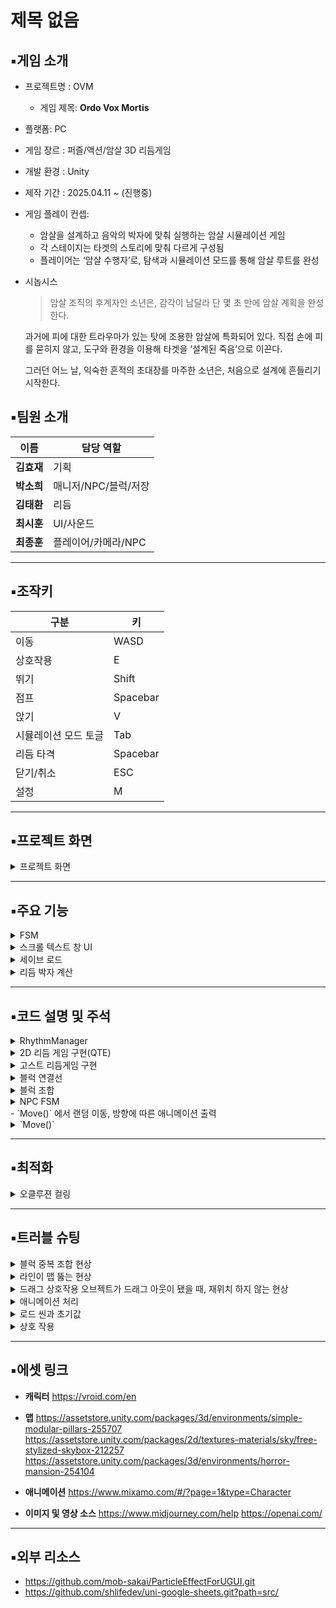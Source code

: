 # 제목 없음

## ▪️게임 소개

- 프로젝트명 : OVM
    - 게임 제목: **Ordo Vox Mortis**
- 플랫폼: PC
- 게임 장르 : 퍼즐/액션/암살 3D 리듬게임
- 개발 환경 : Unity
- 제작 기간 : 2025.04.11 ~ (진행중)
- 게임 플레이 컨셉:
    - 암살을 설계하고 음악의 박자에 맞춰 실행하는 암살 시뮬레이션 게임
    - 각 스테이지는 타겟의 스토리에 맞춰 다르게 구성됨
    - 플레이어는 ‘암살 수행자’로, 탐색과 시뮬레이션 모드를 통해 암살 루트를 완성
- 시놉시스
    
    > 암살 조직의 후계자인 소년은,
    감각이 남달라 단 몇 초 만에 암살 계획을 완성한다.
    
    과거에 피에 대한 트라우마가 있는 탓에
    조용한 암살에 특화되어 있다.
    직접 손에 피를 묻히지 않고, 도구와 환경을 이용해
    타겟을 ‘설계된 죽음’으로 이끈다.
    
    그러던 어느 날, 익숙한 흔적의 초대장를 마주한 소년은, 
    처음으로 설계에 흔들리기 시작한다.
    > 

## ▪️**팀원 소개**

| **이름** | **담당 역할** |
| --- | --- |
| **김효재** | 기획 |
| **박소희** | 매니저/NPC/블럭/저장 |
| **김태환** | 리듬 |
| **최시훈** | UI/사운드 |
| **최종훈** | 플레이어/카메라/NPC |

---

## ▪️**조작키**

| **구분** | **키** |
| --- | --- |
| 이동 | WASD |
| 상호작용 | E |
| 뛰기 | Shift |
| 점프 | Spacebar |
| 앉기 | V |
| 시뮬레이션 모드 토글 | Tab |
| 리듬 타격 | Spacebar |
| 닫기/취소 | ESC |
| 설정 | M |

---

## ▪️프로젝트 화면
<details>
<summary> 프로젝트 화면 </summary>
<div markdown="1">

    **게임 시작 화면**
    
   ![start](https://github.com/user-attachments/assets/a719e150-78ac-4d77-a2f1-bedcc2b88cba)

    **의뢰 수락 화면**
    
   ![dmlfhl](https://github.com/user-attachments/assets/ee688f87-f507-4bd7-9f01-0bef84200bdf)

    **음악 선택 화면**
    
   ![music](https://github.com/user-attachments/assets/e0e13ff7-ad6a-46eb-8f41-69dc54972de0)

    **시뮬레이션 모드 및 암살 설계 화면**
    
   ![simul](https://github.com/user-attachments/assets/a14d8aef-e004-4e48-9829-80ff83461d5d)

    **암살 수행(리듬게임 - 3D)**

   ![3D](https://github.com/user-attachments/assets/a2a9a2b7-c83e-4c2a-97b7-ee3553dcfdfe)
    
    **암살 수행(리듬게임 2D)**
    
   ![2D](https://github.com/user-attachments/assets/3f6325dd-86e5-4c9a-b659-4d3a5a9d8d8f)

</div>
</details>
    


---

## ▪️주요 기능
<details>
<summary>FSM</summary>
<div markdown="1">
    추상화된 클래스를 기반으로 인터페이스륻 도입하고 플레이어와 타겟(NPC)의 상태 전환 로직을 분리했습니다. 이를 바탕으로 각각의 상태를 클래스로 구현함으로써 단일 책임 원칙을 준수하고 각 상태의 동작이 작동되도록 설계하였습니다.
    
![image](https://github.com/user-attachments/assets/1f6c7816-460b-42bb-a4eb-91eab1a05c1d)
   
    1. 새로운 상태를 추가하거나 기존 동작을 수정할 때 관련 클래스만 변경하면 되어서 전체 코드 안정성을 유지하면서 빠르게 확장이 가능합니다.
    2. 상태별 로직이 명확하게 분리되어 있어 가독성이 좋습니다.
    3. 객체지향 설계 원칙(단일 책임, 개방/폐쇄 원칙) 준수로 코드 품질 및 테스트 용이성 확보가 됩니다.
</div>
</details>
    
<details>
<summary> 스크롤 텍스트 창 UI</summary>
<div markdown="1">
    유니티의 `RectMask2D` 기능을 사용하여, 해당 컴포넌트를 가지고 있는 창을 하나 만든 뒤,
     코루틴으로 해당 창내에서, 해당 TMPro 텍스트가 세팅한 값 대로, 종료 지점에 도착하게 되면 
    다시 우측에서 좌측으로 흐르는 효과를 완성 시킬 수 있었습니다
    
    - `RectMask2D`로 UI창 위에 겹쳐 보이는 문제를 해결 할 수 있었습니다

</div>
</details>

<details>
<summary> 세이브 로드</summary>
<div markdown="1">

    
    세이브-로드 시스템은 저장 전용 클래스를 기반으로 직렬화된 JSON 파일에 게임 상태를 기록하고, 각 상황에 맞는 데이터만을 선택적으로 불러와 복원합니다. 이벤트 해금 정보는 별도 파일로 분리되어 영구 유지되며, 일반/히든/이벤트 세이브를 유연하게 관리할 수 있도록 구성되어 있습니다.
    
    - 저장
        - 현재 스테이지의 정보(블록/이벤트 배치, 선택된 음악 등) 상태를 저장 구조체 `SaveData` 에 기록
    - 로드
        - 세이브 슬롯 상호 작용 시 해당하는 일반/히든/이벤트 저장 파일이 있는 지 확인 후 슬롯을 띄우고, 리플레이 시 저장 파일을 통해 스테이지를 재배치하여 상태 복원

</div>
</details>
    
<details>
<summary> 리듬 박자 계산 </summary>
<div markdown="1">

    기본 시간 계산 : 60 / bpm
    
    추가 리스트로 박자를 입력 받아서 박자간의 시간 계산을 함
    
    1박 : 1 / 반박 : 2 / 두박 : 0.5
    
    (기본 시간) / (박자) 
    
    (왼쪽 사진) bpm과 박자 리스트를 입력하면 (오른쪽 사진) 실제로 노트가 입력 받는 시간이 계산 됨
    
  
  ![image 1](https://github.com/user-attachments/assets/2971ca9f-b37d-4f95-b28c-9bbe8312fb6d)

  ![image 2](https://github.com/user-attachments/assets/a57fa5dc-44f0-480a-be77-a0034947b8bf)

    
</div>
</details>

---

## ▪️코드 설명 및 주석

<details>
<summary> RhythmManager </summary>
<div markdown="1">

    RhythmManager는 위의 두 리듬게임을 관리를 해준다

<details>
<summary>`IRythmAction`</summary>
<div markdown="1">

![image 3](https://github.com/user-attachments/assets/5cd6aad6-9633-4ad8-afda-ba941b2a7e21)

 GhostManager와 QTEManager를 한번에 처리할 수 있도록 IRythmAction 인터페이스를 구현하도록 만들었다.

</div>
</details>

<details>
<summary>  `AnimationCurve` 변수의 역할 </summary>
<div markdown="1">

![image 4](https://github.com/user-attachments/assets/83d7b738-7c32-41c3-a31d-4845c1fa7f7c)

![image 5](https://github.com/user-attachments/assets/7298a127-e41c-48cc-b94a-979c54b78521)

![image 6](https://github.com/user-attachments/assets/fd9bf36e-9aa4-421d-9de9-e1c89897ab86)

커브값을 입력 받아서 적절한 타이밍에 다른 효과음을 출력할 수 있게 만들었다. (0≤x≤1, 0≤y≤1)
        
이 값은 GhostManager에서 값을 읽어와서 수치에 맞게 특정 효과음을 출력할 수 있게 한다.
                
</div>
</details>

<details>
<summary> 리듬 게임 시작</summary>
<div markdown="1">

![image 7](https://github.com/user-attachments/assets/c03f32e4-6391-4f80-bbc1-b3e5d3c268b3)

처음 시작할 땐 isPlaying을 true로 초기값을 세팅해서 리듬게임을 시작하지 않게 만든다.
        
IRhythmAction 리스트에 실행할 리듬액션을 넣어준 뒤 isPlaying을 false로 바꿔주면 차례대로 재생한다.
        
![image 8](https://github.com/user-attachments/assets/1d85e43b-8780-422e-ba49-b3ad3b45c352)

음악을 재생하면 음악이 재생되는 시간을 저장을 하고 리듬게임의 총 시간을 계산한다.
        
![image 9](https://github.com/user-attachments/assets/5fb109c7-43ff-44d4-a83c-a0054ceeb570)

특정 조건이 있는 경우 그만큼 딜레이를 주고 시작을 한다. (ex. 노래 시작 전에 공백이 있는 경우…)
        
없을 경우 바로 시작하고 리듬게임이 하나가 끝나면 곧바로 다음 리듬게임을 실행한다.
        
 ![image 10](https://github.com/user-attachments/assets/7cf1adbc-a39b-4e66-b941-431e663c5895)

순서에 맞는 리듬게임과 그에 맞게 설정된 타임라인 카메라를 실행한다.

</div>
</details>    

</div>
</details>

    
<details>
<summary> 2D 리듬 게임 구현(QTE) </summary>
<div markdown="1">
 [리듬 박자 계산]
    
![image 11](https://github.com/user-attachments/assets/e45c327a-a507-4907-92a8-eca448984930)

<details>
<summary> QTE 리듬 게임 구조</summary>
<div markdown="1">

단노트와 롱노트는 QTE 클래스를 상속받는다.
        
![image 12](https://github.com/user-attachments/assets/c9e0b702-39e5-47cc-9540-ff3cbcee5930)

</div>
</details>

<details>
<summary>단 노트</summary>
<div markdown="1">

![image 13](https://github.com/user-attachments/assets/4f9546ad-bd8d-4e99-b74a-38dc76068599)

외곽선의 scale이 1초동안 2→1로 줄어든다.
        
정해진 판정이내에 처리를 하지않으면 알아서 실패처리를 한다.
        
![image 14](https://github.com/user-attachments/assets/f510e541-40a7-4f9d-b680-3449737c3066)

판정에 따라 적절한 처리를 해주고 사라진다.

</div>
</details>


<details>
<summary>롱노트</summary>
<div markdown="1">

![image 15](https://github.com/user-attachments/assets/f625c7dc-50e0-4e39-b9bc-eaf13c417d43)

외곽선의 경우는 단노트와 비슷하고 추가로 누를 시간을 추가로 처리를 해줄 멤버변수 및 함수 추가해줬다.
        

</div>
</details>


<details>
<summary>QTE Manager</summary>
<div markdown="1">

![image 16](https://github.com/user-attachments/assets/8fdc994a-c2b3-4e38-915b-dc2f1de77d6e)
      
QTEManager는 QTE들을 생성하고 관리를 해준다.
        
![image 17](https://github.com/user-attachments/assets/e5f2fae7-3aab-4a5d-a1c8-f13edd887ec4)
   
시작시 화면 크기를 받아서 QTE가 생성될 수 있는 위치를 알아서 계산해준다.
        
![image 18](https://github.com/user-attachments/assets/dcaa30b0-8146-491a-97d1-b6a723a08423)
    
 특정 시간마다 QTE를 생성하기 위해서 코루틴을 이용했다.
        
 ```csharp
        IEnumerator MakeQTE()
        {
            QTE qte;
            UI_QTE qteUI = UIManager.Instance.ShowUI<UI_QTE>("QTE_UI");
            qteUI.transform.SetAsFirstSibling();
            RhythmManager.Instance.checkJudgeText.transform.SetAsLastSibling();
        
            if (delayTime < 0) //delayTime이 설정 되어있는 경우 그만큼 딜레이 주고 재생
            {
                PlayQTEMusic();
            }
            else
            {
                Invoke("PlayQTEMusic", delayTime);
            }
        
            isAllNoteEnd = false;
        
            if (pointNoteList.Count < beats.Count)
            {
                pointNoteList = new List<bool>();
                for (int i = 0; i < beats.Count; i++)
                    pointNoteList.Add(false);
            }
        
            if (isLongNote.Count < beats.Count)
            {
                isLongNote = new List<bool>();
                for (int i = 0; i < beats.Count; i++)
                    isLongNote.Add(false);
            }
        
            if (qtePosition.Count < beats.Count)
            {
                qtePosition = new List<int>();
                for (int i = 0; i < beats.Count; i++)
                    qtePosition.Add(-1);
            }
        
            for (int i = 0; i < beats.Count; i++)
            {
                float nextBeat = beats[i];
        
                if (nextBeat <= 0)
                {
                    nextBeat = 1;
                }
        
                if(isLongNoteDoing) //롱노트 처리 중엔 시간만 넘기기 //생성 X
                {
                    if (isLongNote[i])
                    {
                        isLongNoteDoing = false;
                        //isHolding = false;
                    }
        
                    yield return new WaitForSeconds((60f / bpm) / nextBeat);
                    continue;
                }
        
                yield return new WaitForSeconds((60f / bpm) / nextBeat);
                if (isLongNote[i]) //롱노트 시작
                {
                    qte = Instantiate(qteLongPrefabs, canvas.transform).GetComponent<QTELong>();
        
                    //롱 노트 처리
                    float holdingTime = 0f; 
                    for(int j = i + 1; j < beats.Count; j++)
                    {
                        holdingTime += (60f / bpm) / beats[j];
                        ((QTELong)qte).holdingCheckTime.Add(holdingTime);
                        if (isLongNote[j])
                        {
                            if(j ==  beats.Count - 1)
                                isAllNoteEnd = true;
                            break;
                        }
                    }
        
                    ((QTELong)qte).holdingTime = holdingTime;
                    isLongNoteDoing = true;
                }
                else //일반 노트
                {
                    qte = Instantiate(qtePrefabs, canvas.transform).GetComponent<QTEShort>();
                }
        
                qteList.Add(qte);
                if (qtePosition[i] < 0)
                    randPos = Random.Range(0, row * col);
                else
                    randPos = qtePosition[i];
        
                if (randPos >= row * col)
                    randPos = randPos % (row * col);
                
                qte.transform.position = new Vector2(rootPositionX + (randPos % row) * gapX, rootPositionY + (randPos / row) * gapY);
        
                qte.manager = this;
                qte.isPointNotes = pointNoteList[i];
                
                if (bpm <= 0)
                {
                    bpm = 120f; //default
                }
            }
            isAllNoteEnd = true;
            if (qteList.Count == 0)
            {
                RhythmManager.Instance.isPlaying = false;
            }
        }
```
        
일반 노트인 경우는 한 번 쉬고 생성
        
롱노트인 경우는 롱노트가 끝나는 시간까지 쉬고 나서 생성을 해준다.
        
yield return new WaitForSeconds((60f / bpm) / nextBeat);
        
을 통해 박자 사이마다 실행하는 시간동안 쉬게해준다.
        
 일반 노트인 경우는 한 번 쉬고 생성
        
롱노트인 경우는 롱노트가 끝나는 시간까지 쉬고 나서 생성을 해준다.
        
![image 19](https://github.com/user-attachments/assets/33186127-2513-4abd-bfa3-01c4542d961e)

        
모든 노트를 생성하고 qteList에 모든 QTE를 처리를 처리를 하면 RhythManager에 끝났음을 알린다.

</div>
</details>

</div>
</details>

<details>
<summary> 고스트 리듬게임 구현</summary>
<div markdown="1">

[리듬 박자 계산]
![image 20](https://github.com/user-attachments/assets/e06700b9-0d1f-4610-abf6-5587cd98a6f0)

    
Player Trans) 고스트가 생성될 상위 오브젝트
    
Direction) 고스트가 생성될 방향
    
Rotate Angle) 생성된 고스트의 회전값
    
Ghost Gaps) 고스트 간의 거리 (1의 경우 1초에 1m)
    
Ghost Original) 고스트를 만들 오리지널 오브젝트
    
Ghost Clip) 고스트가 특정 시간에 취할 행동을 위한 애니메이션 클립

    
<details>
<summary>고스트의 생성</summary>
<div markdown="1">

 ![image 21](https://github.com/user-attachments/assets/4293e960-8006-4255-b933-370b8e9c76a4)

비트 배열을 받아서 실제로 판정을 처리할 시간을 저장할 배열 생성
        
![애니메이션 길이를 리듬 전체에 맞추기 위해 재생속도를 변경하는 코드]

![image 22](https://github.com/user-attachments/assets/50101b95-684d-4007-8542-3783440f3611)

애니메이션 길이를 리듬 전체에 맞추기 위해 재생속도를 변경하는 코드
        
애니메이션이 반복되어야 하는 경우는 false 아닌경우 true로 설정

</div>
</details>

<details>
<summary>노란 외곽선의 판정 고스트 생성</summary>
<div markdown="1">

![image 23](https://github.com/user-attachments/assets/869304a8-5baa-4182-a4e6-f996aff1c622)

특정 방향으로 gap과 비트를 받아서 고스트의 위치 생성

![image 24](https://github.com/user-attachments/assets/46c0cce9-1dfb-404f-87a7-69b49dbec6ad)

위치 생성 후 애니메이션의 특정 시간의 동작을 적용
        
![image 25](https://github.com/user-attachments/assets/65d1f6f9-02ec-45b3-8117-2e6207d926c8)

그 후 머테리얼을 적용해서 반투명하게 설정
        
- 노란 외관선의 판정 고스트 생성
        
![image 26](https://github.com/user-attachments/assets/1d1c4d36-8817-4a8c-a571-f0eca2e7426e)

처음은 0번째 고스트와 동일한 위치 및 동작
        
머테리얼은 똑같이 적용

</div>
</details>

</div>
</details>


<details>
<summary>블럭 연결선</summary>
<div markdown="1">

- 블럭 연결

<details>
<summary> NavMesh를 사용하여 블럭 간 최단 거리를 LineRenderer로 연결 </summary>
<div markdown="1">

```csharp
            public void DrawLines()
            {
                if (!gameObject.activeSelf) gameObject.SetActive(true);
                lineRenderer.positionCount = 0;
                elements = TimelineManager.Instance.PlacedBlocks;
                List<Vector3> fullPathPoints = new();
                if (elements.Count <= 1) return;
                for (int i = 0; i < elements.Count - 1; i++)
                {
                    Vector3 start = elements[i].transform.position;
                    Vector3 end = elements[i + 1].transform.position;
            
                    NavMeshPath path = new();
            
                    if (NavMesh.CalculatePath(start, end, NavMesh.AllAreas, path))
                    {
                        for (int j = 0; j < path.corners.Length - 1; j++)
                        {
                            var preciseSegment = GetPreciseNavMeshLine(path.corners[j], path.corners[j + 1], 0.2f); // NavMesh 위 경로 추출
                            fullPathPoints.AddRange(preciseSegment);
                        }
                    }
                    else Debug.LogWarning($"[PATH FAIL] from {start} to {end}");
                }
            
                if (elements.Count > 0) fullPathPoints.Add(elements[^1].transform.position);
            
                lineRenderer.positionCount = fullPathPoints.Count;
                lineRenderer.SetPositions(fullPathPoints.ToArray());
            
            }
            
```

</div>
</details>

<details>
<summary>경로의 꺾인 부분을 연결해주는 거라, `GetPreciseNavMeshLine()`으로 높이 차이가 있을 때 바닥을 뚫는 현상 방지 </summary>
<div markdown="1">

```csharp
            List<Vector3> GetPreciseNavMeshLine(Vector3 from, Vector3 to, float step = 0.2f)
            {
                List<Vector3> pathPoints = new();
            
                float dist = Vector3.Distance(from, to);
                int steps = Mathf.CeilToInt(dist / step);
            
                for (int i = 0; i <= steps; i++)
                {
                    float t = i / (float)steps;
                    Vector3 rawPoint = Vector3.Lerp(from, to, t);
            
                    // NavMesh 위 위치 찾기
                    if (NavMesh.SamplePosition(rawPoint, out var hit, 1.0f, NavMesh.AllAreas))
                    {
                        pathPoints.Add(hit.position); // 정확히 NavMesh 위
                    }
                }
            
                return pathPoints;
            }
```

</div>
</details>


<details>
<summary>라인이 2D라 카메라를 따라 회전시켜 모든 방향에서도 잘 보이도록 설정</summary>
<div markdown="1">

```csharp
lineRenderer.transform.rotation = Quaternion.LookRotation(Camera.main.transform.forward)
```

</div>
</details>

</div>
</details>


<details>
<summary>블럭 조합</summary>
<div markdown="1">

 - 블럭 구성
        
   ![image 27](https://github.com/user-attachments/assets/90dfc6f6-4c63-45fb-9197-63d6c2202c26)

   ![image 28](https://github.com/user-attachments/assets/b08942e4-93fa-41e6-981a-b99dfcd4b85d)

        
    - 블럭의 조합 규칙을 담는 `CombineRule` 클래스를 만들어 데이터 로드
    - UGS(Unity Google Sheet) 오픈소스를 사용해 데이터 관리
        
```csharp
        public class CombineRule
        {
            public CombineType RuleType;
            public BlockType AllowedType; // 유형 허용
            public List<int> AllowedBlocksIds = new(); // 특정 블럭 허용
        }
        
        [Type(typeof(CombineRule), new string[] {"CombineRule"})]
        public class CombineRuleType : IType
        {
            public object DefaultValue => null;
        
            public object Read(string value)
            {
                string[] split = value.Split(',');
                List<int> idList = new List<int>();
                for (int i = 2; i < split.Length; i++)
                {
                    split[i] = split[i].Replace("[", string.Empty).Replace("]", string.Empty);
        
                    if (int.TryParse(split[i].Trim(), out int id))
                    {
                        idList.Add(id);
                    }
                    
                }
        
                return new CombineRule()
                {
                    RuleType = (CombineType)Enum.Parse(typeof(CombineType), split[0]),
                    AllowedType = (BlockType)Enum.Parse(typeof(BlockType), split[1]),
                    AllowedBlocksIds = idList
        
                };
            }
        
        }
        
```
        
- 규칙 검사
        
  블럭 상호작용 시 리스트에 넣어 조합 검사

<details>
<summary>`ValidationCombinations()`</summary>
<div markdown="1">

    ```csharp
            public void ValidateCombinations()
            {
                List<Block> blockList = new List<Block>(ReturnBlocks());
                if (blockList.Count == 0) return;
            
                foreach (var block in blockList)
                {
                    if (block.IsDeathTrigger) continue;
                    block.IsSuccess = false;
                }
            
                List<Block> availableBlocks = new List<Block>(blockList);
                foreach (var block in blockList)
                {
                    availableBlocks.Add(block);
                }
            
                for (int i = 0; i < blockList.Count; i++)
                {
                    Block current = blockList[i];
                    if (!availableBlocks.Contains(current)) continue;
            
                    bool success = true;
                    Block prevSuccess = null;
                    Block nextSuccess = null;
            
                    // 접촉 블럭 특수 규칙 처리
                    if (current is ContactBlock contact)
                    {
                        ContactBlockValid(contact, i);
                        continue;
                    }
            
                    // 선행 조합 검사 (앞 블럭만)
                    if (current.PreCombineRule != null && current.PreCombineRule.RuleType != CombineType.None)
                    {
                        success = false;
                        for (int j = 0; j < i; j++)
                        {
                            Block other = blockList[j];
                            if (!availableBlocks.Contains(other)) continue;
            
                            if (BlockValidator.CanCombineWithPrev(current, other))
                            {
                                prevSuccess = other;
                                success = true;
                                break;
                            }
                        }
            
                        if (!success && BlockValidator.RequiresPrevBlock(current))
                        {
                            current.IsSuccess = false;
                            continue;
                        }
                    }
            
                    // 후속 조합 검사 (뒤 블럭만)
                    if (current.NextCombineRule != null && current.NextCombineRule.RuleType != CombineType.None)
                    {
                        success = false;
                        for (int j = i + 1; j < PlacedBlocks.Count; j++)
                        {
                            Block other = blockList[j];
                            if (!availableBlocks.Contains(other)) continue;
            
                            if (BlockValidator.CanCombineWithNext(current, other))
                            {
                                nextSuccess = other;
                                success = true;
                                break;
                            }
                        }
            
                        if (!success && BlockValidator.RequiresNextBlock(current))
                        {
                            current.IsSuccess = false;
                            continue;
                        }
                    }
            
                    // 조합 성공 처리
                    current.IsSuccess = true;
                    if (prevSuccess != null)
                    {
                        prevSuccess.IsSuccess = true;
                        Debug.Log($"[{prevSuccess.Name}] + [{current.Name}] 조합 결과: 성공");
                    }
                    if (nextSuccess != null)
                    {
                        nextSuccess.IsSuccess = true;
                        Debug.Log($"[{current.Name}] + [{nextSuccess.Name}] 조합 결과: 성공");
                    }
            
                    current.SetGhost();
                    prevSuccess?.SetGhost();
                    nextSuccess?.SetGhost();
            
                    // 사용된 블럭 available에서 제거
                    availableBlocks.Remove(current);
                    if (prevSuccess != null) availableBlocks.Remove(prevSuccess);
                    if (nextSuccess != null) availableBlocks.Remove(nextSuccess);
                }
            
                // 실패 처리
                foreach (var block in blockList)
                {
                    if (!block.IsSuccess)
                    {
                        block.SetGhost();
                        Debug.Log($"[{block.Name}] 조합 결과: 실패");
                    }
                }
            }
            ```

</div>
</details>

- 블럭 위치 이동
 상호작용 한 블럭의 순서에 따라 정보 변경

<details>
<summary>`MoveBlockAndShift()`</summary>
<div markdown="1">

 ```csharp
            public void MoveBlockAndShift(int fromIndex, int toIndex)
            {
                if (fromIndex < 0 || fromIndex >= PlacedBlocks.Count) return;
            
                if (toIndex < 0) toIndex = 0;
                if (toIndex >= PlacedBlocks.Count) toIndex = PlacedBlocks.Count - 1;
            
                TimelineElement blockToMove = PlacedBlocks[fromIndex];
                PlacedBlocks.RemoveAt(fromIndex);
                PlacedBlocks.Insert(toIndex, blockToMove);
            
                for(int i = 0; i < slots.Count; i++)
                {
                    if(i < PlacedBlocks.Count)
                        slots[i].currentItem.Initialize(PlacedBlocks[i]);
                    else
                    {
                        if(slots[i].currentItem != null)
                        {
                            Destroy(slots[i].currentItem.gameObject);
                            slots[i].currentItem = null;
                        }
                    }
                }
            }
            
```

</div>
</details>

</div>
</details>

<details>
<summary>NPC FSM</summary>
<div markdown="1">

<details>
<summary>기본 행동 BaseState</summary>
<div markdown="1">

 ```csharp
        if (GameManager.Instance.SelectedBGM != null)
        {
        
        	 if (stateMachine.npc.isColliding)
           {
        	   StopAnimation(stateMachine.npc.AnimationData.WalkParameterHash);
             stateMachine.npc.Agent.isStopped = true;
           }
           else
           {
               stateMachine.npc.Agent.isStopped = false;
               moveTimer += Time.deltaTime;
               if (moveTimer >= stateMachine.npc.moveDelay)
               {
                   Move();
                   moveTimer = 0f;
               }
           }
           var agent = stateMachine.npc.Agent;
           bool isMoving = !agent.pathPending && agent.remainingDistance > agent.stoppingDistance;
           if (isMoving)
           {
               RotateVelocity();
               StartAnimation(stateMachine.npc.AnimationData.WalkParameterHash);
           }
           else StopAnimation(stateMachine.npc.AnimationData.WalkParameterHash);
        }
        else
        {
           StopAnimation(stateMachine.npc.AnimationData.WalkParameterHash);
           stateMachine.npc.Agent.isStopped = true;
        }
  ```

</div>
</details>

</div>
</details>
 - `Move()` 에서 랜덤 이동, 방향에 따른 애니메이션 출력
<details>
<summary>`Move()`</summary>
<div markdown="1">

  ```csharp
                public void Move()
                {
                    Transform npc = stateMachine.npc.transform;
                    Vector3 nextPosition = GetRandomPointInArea(stateMachine.npc.Area);
                
                    Vector3 forward = npc.forward;
                    Vector3 nextDir = (nextPosition - npc.position).normalized;
                    float crossY = Vector3.Cross(forward, nextDir).y;
                
                    if(Mathf.Abs(crossY) > 0.01f)
                    {
                	    if (crossY > 0f) StartAnimation(stateMachine.npc.AnimationData.TurnLeftParameterHash);
                      else StartAnimation(stateMachine.npc.AnimationData.TurnRightParameterHash);
                    }
                    StopAnimation(stateMachine.npc.AnimationData.TurnRightParameterHash);
                    StopAnimation(stateMachine.npc.AnimationData.TurnLeftParameterHash);
                    stateMachine.npc.Agent.SetDestination(nextPosition);
                }
   ```
<details>
<summary>IdleState</summary>
<div markdown="1">

```csharp
        if (stateMachine.npc is Guard)
        {
            if (stateMachine.npc.behaviorType != BaseBehaviorType.Idle)
            {
                GuardWait();
            }
            else GuardIdle();
        
        }
        else if (stateMachine.npc.behaviorType == BaseBehaviorType.Idle)
        {
            TalkingIdle();
        }
        else base.Update();
        
        if (!stateMachine.npc.IsAction)
        {
            if (stateMachine.npc.CurAlertTime > 0)
                stateMachine.npc.CurAlertTime -= Time.deltaTime;
            else DecreaseSuspicion();
        
            if (IsPlayerInSight())
            {
                stateMachine.ChangeState(stateMachine.AlertState);
            }
        }
 ```

</div>
</details>
- NPC 유형 별로 나눠 행동 제어
<details>
<summary>Guard의 경우 일반 NPC와 특정 지점을 번갈아가며 이동한다</summary>
<div markdown="1">

```csharp
                public void GuardWait()
                {
                    var agent = stateMachine.npc.Agent;
                
                    bool isMoving = !agent.pathPending && agent.remainingDistance > agent.stoppingDistance;
                    if (GameManager.Instance.SelectedBGM != null)
                    {
                        agent.updateRotation = false;
                        if (!isWaiting)
                        {
                            waitTimer += Time.deltaTime;
                
                            if (isMoving)
                            {
                                RotateVelocity();
                                StartAnimation(stateMachine.npc.AnimationData.WalkParameterHash);
                                StopAnimation(stateMachine.npc.AnimationData.LookAroundParameterHash);
                            }
                            else
                            {
                                StopAnimation(stateMachine.npc.AnimationData.WalkParameterHash);
                                cooldownTimer += Time.deltaTime;
                            }
                
                            if (cooldownTimer >= 2f)
                            {
                                if (waitTimer >= 3f)
                                {
                                    if (stateMachine.npc is Guard guard)
                                    {
                                        agent.SetDestination(guard.GetWaitPosition().transform.position);
                                        isWaiting = true;
                                        waitTimer = 0f;
                                        cooldownTimer = 0f;
                                        StartAnimation(stateMachine.npc.AnimationData.WalkParameterHash);
                                        StopAnimation(stateMachine.npc.AnimationData.LookAroundParameterHash);
                                    }
                                }
                            }
                        }
                        else // 대기중
                        {
                            if (isMoving)
                            {
                                RotateVelocity();
                                StartAnimation(stateMachine.npc.AnimationData.WalkParameterHash);
                                StopAnimation(stateMachine.npc.AnimationData.LookAroundParameterHash);
                            }
                            else
                            {
                                StopAnimation(stateMachine.npc.AnimationData.WalkParameterHash);
                                StartAnimation(stateMachine.npc.AnimationData.LookAroundParameterHash);
                                cooldownTimer += Time.deltaTime;
                
                                if (cooldownTimer >= 5f)
                                {
                                    isWaiting = false;
                                    cooldownTimer = 0f;
                                    waitTimer = 0f;
                                    moveTimer = 0f;
                                    agent.SetDestination(GetRandomPointInArea(stateMachine.npc.Area));
                                }
                            }
                        }
                        agent.updateRotation = true;
                    }
                }
```

</div>
</details>

<details>
<summary>`IsPlayerInSight()` 에서 플레이어 감지 → 경계 상태로 전환</summary>
<div markdown="1">

   ```csharp
                public bool IsPlayerInSight() //true -> 경계
                {
                    Transform player = GameManager.Instance.Player.transform;
                    Vector3 directionPlayer = (player.position - stateMachine.npc.transform.position).normalized;
                    float angle = Vector3.Angle(stateMachine.npc.transform.forward, directionPlayer);
                
                    float distance = Vector3.Distance(stateMachine.npc.transform.position, player.position);
                    if (angle > stateMachine.npc.ViewAngle / 2f || distance > stateMachine.npc.ViewDistance)
                    {
                        return false;
                    }
                
                    //벽
                    Vector3 headPosition = stateMachine.npc.transform.position + new Vector3(0, 1.5f, 0);
                
                    Vector3 playerClosetPoint = stateMachine.npc.playerCollider.ClosestPoint(headPosition);
                
                    float sqrDistance = (playerClosetPoint - headPosition).sqrMagnitude;
                
                    Ray ray = new Ray(headPosition, directionPlayer);
                    RaycastHit[] hits = Physics.RaycastAll(ray, stateMachine.npc.ViewDistance, stateMachine.npc.layer);
                
                    if (hits.Length == 0)
                    {
                        return false;
                    }
                
                    Array.Sort(hits, (a, b) => a.distance.CompareTo(b.distance));
                
                    RaycastHit firstHit = hits[0];
                    if (firstHit.collider.gameObject.layer == LayerMask.NameToLayer("Player"))
                    {
                        if (GameManager.Instance.Player.isLockpick)
                        {
                            stateMachine.ChangeState(stateMachine.ActionState);
                        }
                        return true;
                    }
                
                    return false;
                }
  ```

</div>
</details>

<details>
<summary>경계 상태 AlertState</summary>
<div markdown="1">
 의심 수치가 0 이상일 때 경계 상태. 최대 수치가 되면 행동 반응 상태로 전환
```csharp
            if (IsPlayerInSight())
            {
                IncreaseSuspicion();
                if (stateMachine.npc.CurSuspicion == stateMachine.npc.SuspicionParams.maxValue)
                    stateMachine.ChangeState(stateMachine.ActionState);
            }
            else if (!isAlert)
            {
                DecreaseSuspicion();
                if (stateMachine.npc.CurSuspicion == 0) stateMachine.ChangeState(stateMachine.IdleState);
            }
 ```
</div>
</details>

<details>
<summary> 행동 반응 ActionState </summary>
<div markdown="1">

 ```csharp
        if (isMovingToTarget)
        {
            RotateVelocity();
            MoveToTarget();
            return;
        }
        if (IsPlayerInSight()) // 시야 내
        {
            if (!isPlayerInSight)
            {
                isPlayerInSight = true;
                lostSightTimer = 0f;
                stateMachine.npc.CurAlertTime = 0f; // 경계 시간 초기화
            }
        
            stateMachine.npc.CurAlertTime += Time.deltaTime; // 경계 시간 카운트
            ContiActionByType(); // 지속형 행동
        
            if (stateMachine.npc.CurAlertTime >= stateMachine.npc.MaxAlertTime && !isTriggered)
            {
                TriggerActionByType(); // 최대 경계 시간 초과 시 발동형 행동
            }
        }
        else // 시야 밖
        {
            if (isPlayerInSight)
            {
                isPlayerInSight = false;
                lostSightTimer = 0f;
            }
        
            lostSightTimer += Time.deltaTime;
            // 최소 경계 시간 동안 지속형 행동
            if (lostSightTimer < stateMachine.npc.MinAlertTime) ContiActionByType();
            else
            {
                isAlert = false;
                stateMachine.npc.Agent.isStopped = false;
                stateMachine.ChangeState(stateMachine.AlertState); // 최소 경계 시간 지나면 중단
            }
        }
 ```

<details>
<summary>NPC별 지정된 행동 패턴 수행</summary>
<div markdown="1">

![image 29](https://github.com/user-attachments/assets/31928a17-517d-471a-86fa-d7456146ef35)

            
```csharp
            private void ContiActionByType() // 지속형
            {
                if (isTriggered) return;
                ActionType type = stateMachine.npc.ContiAlertAction;
            
                switch (type)
                {
                    case ActionType.Chase:
                        ChasePlayer();
                        break;
                    case ActionType.Watch:
                        LookAtTarget();
                        break;
                    default:
                        stateMachine.ChangeState(stateMachine.AlertState);
                        break;
                }
            }
            private void TriggerActionByType() // 발동형
            {
                isTriggered = true;
                stateMachine.npc.IsAction = true;
                StopAnimation(stateMachine.npc.AnimationData.TurnLeftParameterHash);
                StopAnimation(stateMachine.npc.AnimationData.TurnRightParameterHash);
            
                ActionType type = stateMachine.npc.TriggerAlertAction;
            
                switch (type)
                {
                    case ActionType.Notify:
                        NotifyTarget();
                        break;
                    default:
                        break;
                }
            }
 ```

</div>
</details>

<details>
<summary>행동 패턴에 따라 게임 오버</summary>
<div markdown="1">

<details>
<summary>`ChasePlayer()`에서 플레이어 추격 성공 시 게임 오버</summary>
<div markdown="1">

 ```csharp
                private void ChasePlayer()
                {
                    stateMachine.npc.isWalking = false;
                    stateMachine.npc.Agent.isStopped = false;
                    StartAnimation(stateMachine.npc.AnimationData.RunParameterHash);
                    stateMachine.npc.Agent.SetDestination(stateMachine.Target.transform.position);
                    if (!stateMachine.npc.Agent.pathPending && stateMachine.npc.Agent.remainingDistance <= stateMachine.npc.Agent.stoppingDistance)
                    {
                        StopAnimation(stateMachine.npc.AnimationData.RunParameterHash);
                        GameManager.Instance.GameOver();
                        stateMachine.ChangeState(stateMachine.IdleState);
                    }
                }
 ```

<details>
<summary>`NotifyTarget()` 에서 NPC가 Target으로 이동하여 Target이 안전 구역으로 이동하면 게임 오버</summary>
<div markdown="1">

  ```csharp
                private void NotifyTarget()
                {
                    if (stateMachine.npc.target != null)
                    {
                        if (stateMachine.npc.isColliding) stateMachine.npc.Agent.isStopped = true;
                        else stateMachine.npc.Agent.isStopped = false;
                        stateMachine.npc.Agent.SetDestination(stateMachine.npc.target.transform.position);
                        StartAnimation(stateMachine.npc.AnimationData.RunParameterHash);
                        stateMachine.npc.isWalking = false;
                        isMovingToTarget = true;
                    }
                }
                
                private void MoveToTarget()
                {
                    if (stateMachine.npc.target.IsNotified || hasNotified) return;
                    var agent = stateMachine.npc.Agent;
                    agent.speed = 4f;
                
                    Vector3 curTargetPos = stateMachine.npc.target.transform.position;
                
                    if (!agent.pathPending && Vector3.Distance(lastDestination, curTargetPos) > 0.5f)
                    {
                        agent.SetDestination(curTargetPos);
                        lastDestination = curTargetPos;
                    }
                    if (!agent.pathPending && agent.remainingDistance <= agent.stoppingDistance) //도착시
                    {
                        if (!hasOpenDoor && stateMachine.npc is Friend friend)
                        {
                            hasOpenDoor = true;
                            agent.isStopped = true;
                            friend.door.OpenDoor();
                            agent.isStopped = false;
                            agent.SetDestination(stateMachine.npc.target.transform.position);
                            return;
                        }
                        StartAnimation(stateMachine.npc.AnimationData.NotifyParameterHash);
                        StopAnimation(stateMachine.npc.AnimationData.RunParameterHash);
                        Vector3 lookDir = (stateMachine.npc.target.transform.position - stateMachine.npc.transform.position);
                        lookDir.y = 0;
                        if (lookDir.sqrMagnitude > 0.01f)
                        {
                            Quaternion lookRot = Quaternion.LookRotation(lookDir);
                            Quaternion rotated = lookRot * Quaternion.Euler(0, -90f, 0);
                            stateMachine.npc.transform.rotation = rotated;
                        }
                        agent.isStopped = true;
                        isMovingToTarget = false;
                
                        if (stateMachine.npc is Friend f)
                        {
                            if (f.IsNotifying) return;
                            f.NotifyTarget(stateMachine.npc.target, () =>
                            {
                                StopAnimation(stateMachine.npc.AnimationData.NotifyParameterHash);
                            });
                
                        }
                    }
                    else
                    {
                        agent.isStopped = false;
                    }
                }
 ```

</div>
</details>
</div>
</details>

</div>
</details>

</div>
</details>

</div>
</details>

---

## ▪️최적화

<details>
<summary>오클루젼 컬링</summary>
<div markdown="1">
    
![occlusion_Culling_mask](https://github.com/user-attachments/assets/e793c7ac-88e1-491e-8bee-f1717ff9a7af)

![ocullison_culling_mask_1](https://github.com/user-attachments/assets/ad3ebbd9-28dd-44be-b452-08caa86a4992)


- 레벨의 지오메트리를 나눠서 유니티의 해당 카메라의 절두체로 화면을 랜더링하는 기술인 오클루젼 컬링을 사용하였습니다
  
- 해당 기능을 사용하여, 3D 오브젝트가 가장 집중적으로 렌더링 되는 시점에서 3D 배치 수를 크게 줄이고, FPS를 크게 향상시킬 수 있었습니다
- 
- `Visualize` 기능을 사용하여, 씬에 있는 오브젝트를 조절하여 적절한 오클루젼 컬링을 적용하였습니다

</div>
</details>

---

## ▪️트러블 슈팅
<details>
<summary>블럭 중복 조합 현상</summary>
<div markdown="1">

- **현상**
        - 이미 성공 처리된 블럭이 뒤에 오는 블럭과 다시 조합되어 결과가 반영되고 있었다.
- **해결**
        - 배치된 블럭의 리스트를 새로 만들어 검사한 블럭의 조합과 맞춰진 블럭은 리스트에서 제거하고 그 후에 나오는 블럭과의 조합 검사를 막아 해결

</div>
</details>

<details>
<summary>라인이 맵 뚫는 현상</summary>
<div markdown="1">

- 라인이 맵 뚫는 현상
    - **현상**
        - `NavMesh.CalculatePath()` 로 계산한 경로를 `LineRenderer`로 그렸더니 경로가 지형을 뚫고 내려가거나 공중에 떠 있는 라인이 그려졌다.
          
    - **해결**
        - `NavMesh.CalculatePath()`로 `path.corners` 추출 한 뒤 각 `corner` 구간 사이를 일정 간격으로 촘촘하게 `Lerp` 보간
          
        1. 보간된 위치마다 `NavMesh.SamplePosition()`으로 정확히 NavMesh 위 위치로 보정
            
            ```csharp
            List<Vector3> GetPreciseNavMeshLine(Vector3 from, Vector3 to, float spacing = 0.2f)
            {
                List<Vector3> result = new();
                float dist = Vector3.Distance(from, to);
                int steps = Mathf.CeilToInt(dist / spacing);
            
                for (int i = 0; i <= steps; i++)
                {
                    float t = (float)i / steps;
                    Vector3 raw = Vector3.Lerp(from, to, t);
            
                    if (NavMesh.SamplePosition(raw + Vector3.up * 0.5f, out var hit, 1f, NavMesh.AllAreas))
                        result.Add(hit.position);
                    else
                        result.Add(raw);
                }
            
                return result;
            }
            ```
 2. `LineRenderer.SetPositions()`에 이 결과를 사용

</div>
</details>


<details>
<summary>드래그 상호작용 오브젝트가 드래그 아웃이 됐을 때, 재위치 하지 않는 현상</summary>
<div markdown="1">

 - **현상**
        - `OnDrop` 메서드가 드래그 하던 아이템을 원래 위치로 돌려야 하는데, 기능이 안됨
 - **해결**
        1. `OnEndDrag`와 `OnDrop` 메서드를 따로 분리
        2. `OnDrop` 에서는 판정을 확실히 하여 슬롯 데이터와 위치를 바꿔주고, `OnEndDrag`에서는 원래 자리로 재위치 해줌 

```csharp
            using UnityEngine;
            using UnityEngine.EventSystems;
            
            public class UI_Slot : MonoBehaviour, IBeginDragHandler, IDragHandler, IEndDragHandler, IDropHandler,IPointerEnterHandler,IPointerExitHandler 
            {
                public UI_Sequence currentItem; // 슬롯 안에 들어있는 아이템 (프리팹 인스턴스)
            
                private Transform originalParent; // 드래그 시작할 때 아이템이 원래 어디에 있었는지, 기억하려고 사용
                private Canvas canvas; // 드래그 중에 아이템 따라다니게 할 때 필요
            
                public int slotIndex; // 시퀀스가 어느 슬롯에 생성될 지 확인 시 필요
            
                private void Start()
                {
                    canvas = GetComponentInParent<Canvas>(); // 자신의 부모중 canvas를 찾아서 저장한다
                }
            
                public void OnBeginDrag(PointerEventData eventData)
                {
                    if (currentItem != null)
                    {
                        originalParent = currentItem.transform.parent; // 현재 부모 저장
                        currentItem.transform.SetParent(canvas.transform); // 캔버스 위로 올림
                        currentItem.GetComponent<CanvasGroup>().blocksRaycasts = false; // 드래그 중엔 Raycast 막기
                    }
                }
            
                public void OnDrag(PointerEventData eventData) 
                {
                    if (currentItem != null)
                    {
                        currentItem.transform.position = eventData.position; // 마우스 따라다니게
                    }
                    if (currentItem != null)
                        currentItem.SetOutline(true);
                }
            
                public void OnEndDrag(PointerEventData eventData)
                {
                    if (currentItem != null)
                    {
                        currentItem.transform.SetParent(originalParent); // 원래 자리로 돌림
                        currentItem.transform.localPosition = Vector3.zero;
                        currentItem.GetComponent<CanvasGroup>().blocksRaycasts = true;
                    }
                    if (currentItem != null)
                        currentItem.SetOutline(false);
                }
            
                public void OnDrop(PointerEventData eventData)
                {
                    if (eventData.pointerDrag != null)
                    {
                        UI_Slot otherSlot = eventData.pointerDrag.GetComponentInParent<UI_Slot>();
                        if (otherSlot != null)
                        {
                            TimelineManager.Instance.MoveBlockAndShift(otherSlot.slotIndex,slotIndex);
                            for (int i = 0; i < TimelineManager.Instance.PlacedBlocks.Count; i++)
                            {
                                Debug.Log($"[정렬후] slot {i} = {(TimelineManager.Instance.PlacedBlocks[i] != null ? TimelineManager.Instance.PlacedBlocks[i].Name : "null")}");
                            }
                        }
                        TimelineManager.Instance.OnBlockUpdate?.Invoke();
                    }
                }
```
</div>
</details>

<details>
<summary>애니메이션 처리</summary>
<div markdown="1">

 **현상**
- 애니메이션의 포지션이 로컬포지션을 변경이 되어버리는 현상
        
![8ddb798f-a94c-416f-8eac-c089eba160c8](https://github.com/user-attachments/assets/9d21edd1-aa2b-4553-88d5-61a766c81499)

        
 **해결**
        
![image 30](https://github.com/user-attachments/assets/001bf44c-1102-456c-b0af-684da37bdf1c)

- 로컬 포지션이 변하더라도 글로벌포지션을 유지할 수 있게 빈 오브젝트 밑에 추가를 하였다.

</div>
</details>

<details>
<summary>로드 씬과 초기값</summary>
<div markdown="1">

**현상**
        - 값을 전부 넣은 뒤 씬이 로드가 되어 미리 계산된 값이 씬에 저장된 값으로 변경이 되어버리는 문제
        - 값이 전부 들어갔지만 씬이 로드가 되는 순간 갑자기 값이 전부 초기화가 되어버렸다.
            
![image 31](https://github.com/user-attachments/assets/f3235e7c-bcbc-4ff4-bf6c-ac06f148d6aa)

            
**해결**
        - 씬을 로드한 이후 값을 가져오는 방식으로 변경
        
![image 32](https://github.com/user-attachments/assets/5a8e05fd-38aa-460a-a89f-a657afacbe98)

</div>
</details>

<details>
<summary>상호 작용</summary>
<div markdown="1">

**현상**
        - 콜라이더 내부에 여러 상호작용 가능한 오브젝트들이 있을 때 원하는 오브젝트가 상호작용 안되는 문제
**해결**
        - 콜라이더에 들어간 모든 상호작용 가능한 오브젝트들을 리스트에 추가 후 콜라이더에 벗어난 상호작용 가능한 오브젝트들은 리스트에서 제거
        - 콜라이더 범위 안에 들어간 상호작용 가능한 오브젝트들 중 플레이어와 가장 가까운 오브젝트를 상호작용 할 수 있게하여 해결하였습니다.
        
![image 33](https://github.com/user-attachments/assets/a92f3e75-5471-459a-befb-6648abfb9b83)

</div>
</details>

---
## ▪️에셋 링크

- **캐릭터**
https://vroid.com/en

- **맵**
https://assetstore.unity.com/packages/3d/environments/simple-modular-pillars-255707
https://assetstore.unity.com/packages/2d/textures-materials/sky/free-stylized-skybox-212257
https://assetstore.unity.com/packages/3d/environments/horror-mansion-254104

- **애니메이션**
https://www.mixamo.com/#/?page=1&type=Character

- **이미지 및 영상 소스**
https://www.midjourney.com/help
https://openai.com/
---

## ▪️**외부 리소스**

- https://github.com/mob-sakai/ParticleEffectForUGUI.git
- https://github.com/shlifedev/uni-google-sheets.git?path=src/
